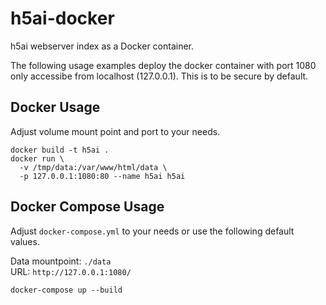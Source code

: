# h5ai-docker

h5ai webserver index as a Docker container.

The following usage examples deploy the docker container with port 1080 only accessibe from localhost (127.0.0.1). This is to be secure by default.

## Docker Usage

Adjust volume mount point and port to your needs.

```
docker build -t h5ai .
docker run \
  -v /tmp/data:/var/www/html/data \
  -p 127.0.0.1:1080:80 --name h5ai h5ai
```

## Docker Compose Usage

Adjust `docker-compose.yml` to your needs or use the following default values.

Data mountpoint: `./data`  
URL: `http://127.0.0.1:1080/`

```
docker-compose up --build
```
